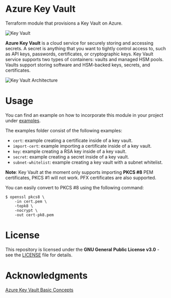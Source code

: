 # Azure Key Vault

Terraform module that provisions a Key Vault on Azure.

![Key Vault](https://tinyurl.com/y6gnrb5w)

**Azure Key Vault** is a cloud service for securely storing and accessing
secrets. A secret is anything that you want to tightly control access to, such
as API keys, passwords, certificates, or cryptographic keys. Key Vault service
supports two types of containers: vaults and managed HSM pools. Vaults support
storing software and HSM-backed keys, secrets, and certificates.

![Key Vault Architecture](https://tinyurl.com/yy9jqova)

# Usage

You can find an example on how to incorporate this module in your project under
[examples](https://tinyurl.com/y52m6fdp).

The examples folder consist of the following examples:

- `cert`: example creating a certificate inside of a key vault.
- `import-cert`: example importing a certificate inside of a key vault.
- `key`: example creating a RSA key inside of a key vault.
- `secret`: example creating a secret inside of a key vault.
- `subnet-whitelist`: example creating a key vault with a subnet whitelist.

**Note**: Key Vault at the moment only supports importing **PKCS #8** PEM
certificates, PKCS #1 will not work. PFX certificates are also supported.

You can easily convert to PKCS #8 using the following command:

```
$ openssl pkcs8 \
    -in cert.pem \
    -topk8 \
    -nocrypt \
    -out cert-pk8.pem
```

# License

This repository is licensed under the **GNU General Public License v3.0** - see
the [LICENSE](https://tinyurl.com/yyp4l35t) file for details.

# Acknowledgments

[Azure Key Vault Basic Concepts](https://tinyurl.com/y2tm9qqm)
